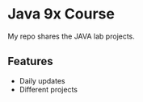 # Java 9x Course
My repo shares the JAVA lab projects.

## Features
- Daily updates
- Different projects
  
